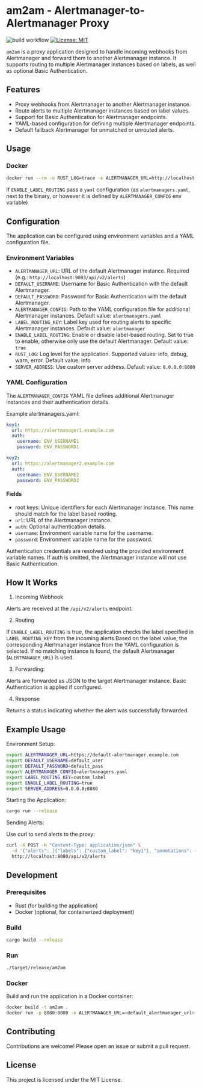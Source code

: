 # am2am - Alertmanager-to-Alertmanager Proxy

![build workflow](https://github.com/opsplane-services/am2am/actions/workflows/ci.yml/badge.svg)
[![License: MIT](https://img.shields.io/badge/License-MIT-yellow.svg)](https://opensource.org/licenses/MIT)

`am2am` is a proxy application designed to handle incoming webhooks from Alertmanager and forward them to another Alertmanager instance. It supports routing to multiple Alertmanager instances based on labels, as well as optional Basic Authentication.

## Features

- Proxy webhooks from Alertmanager to another Alertmanager instance.
- Route alerts to multiple Alertmanager instances based on label values.
- Support for Basic Authentication for Alertmanager endpoints.
- YAML-based configuration for defining multiple Alertmanager endpoints.
- Default fallback Alertmanager for unmatched or unrouted alerts.

## Usage

### Docker

```bash
docker run --rm -e RUST_LOG=trace -e ALERTMANAGER_URL=http://localhost:9093/api/v2/alerts  ghcr.io/opsplane-services/am2am:latest
```

If `ENABLE_LABEL_ROUTING` pass a `yaml` configuration (as `alertmanagers.yaml`, next to the binary, or however it is defined by `ALERTMANAGER_CONFIG` env variable)

## Configuration

The application can be configured using environment variables and a YAML configuration file.

### Environment Variables

- `ALERTMANAGER_URL`: URL of the default Alertmanager instance. Required (e.g.: `http://localhost:9093/api/v2/alerts`)
- `DEFAULT_USERNAME`: Username for Basic Authentication with the default Alertmanager.
- `DEFAULT_PASSWORD`: Password for Basic Authentication with the default Alertmanager.
- `ALERTMANAGER_CONFIG`: Path to the YAML configuration file for additional Alertmanager instances.	Default value: `alertmanagers.yaml`
- `LABEL_ROUTING_KEY`: Label key used for routing alerts to specific Alertmanager instances. Default value: `alertmanager`
- `ENABLE_LABEL_ROUTING`: Enable or disable label-based routing. Set to true to enable, otherwise only use the default Alertmanager. Default value: `true`
- `RUST_LOG`: Log level for the application. Supported values: info, debug, warn, error. Default value: info
- `SERVER_ADDRESS`: Use custom server address. Default value: `0.0.0.0:8000`

### YAML Configuration
The `ALERTMANAGER_CONFIG` YAML file defines additional Alertmanager instances and their authentication details.

Example alertmanagers.yaml:

```yaml
key1:
  url: https://alertmanager1.example.com
  auth:
    username: ENV_USERNAME1
    password: ENV_PASSWORD1

key2:
  url: https://alertmanager2.example.com
  auth:
    username: ENV_USERNAME2
    password: ENV_PASSWORD2
```
#### Fields

- root keys: Unique identifiers for each Alertmanager instance. This name should match for the label based rooting.
- `url`: URL of the Alertmanager instance.
- `auth`: Optional authentication details.
- `username`: Environment variable name for the username.
- `password`: Environment variable name for the password.

Authentication credentials are resolved using the provided environment variable names. If auth is omitted, the Alertmanager instance will not use Basic Authentication.

## How It Works

1. Incoming Webhook 

Alerts are received at the `/api/v2/alerts` endpoint.

2. Routing

If `ENABLE_LABEL_ROUTING` is true, the application checks the label specified in `LABEL_ROUTING_KEY` from the incoming alerts.Based on the label value, the corresponding Alertmanager instance from the YAML configuration is selected.
If no matching instance is found, the default Alertmanager (`ALERTMANAGER_URL`) is used.

3. Forwarding:

Alerts are forwarded as JSON to the target Alertmanager instance.
Basic Authentication is applied if configured.

4. Response

Returns a status indicating whether the alert was successfully forwarded.

## Example Usage

Environment Setup:

```bash
export ALERTMANAGER_URL=https://default-alertmanager.example.com
export DEFAULT_USERNAME=default_user
export DEFAULT_PASSWORD=default_pass
export ALERTMANAGER_CONFIG=alertmanagers.yaml
export LABEL_ROUTING_KEY=custom_label
export ENABLE_LABEL_ROUTING=true
export SERVER_ADDRESS=0.0.0.0;8080
```

Starting the Application:

```bash
cargo run --release
```

Sending Alerts:

Use curl to send alerts to the proxy:

```bash
curl -X POST -H "Content-Type: application/json" \
  -d '{"alerts": [{"labels": {"custom_label": "key1"}, "annotations": {"summary": "Test alert"}}]}' \
  http://localhost:8080/api/v2/alerts
```

## Development

### Prerequisites

- Rust (for building the application)
- Docker (optional, for containerized deployment)

### Build

```bash
cargo build --release
```
### Run

```bash
./target/release/am2am
```

### Docker

Build and run the application in a Docker container:

```bash
docker build -t am2am .
docker run -p 8080:8080 -e ALERTMANAGER_URL=<default_alertmanager_url> am2am
```

## Contributing

Contributions are welcome! Please open an issue or submit a pull request.

## License

This project is licensed under the MIT License.
